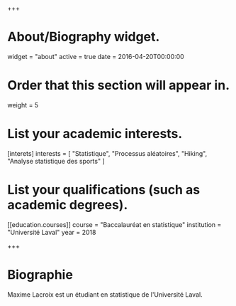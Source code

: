 +++
# About/Biography widget.
widget = "about"
active = true
date = 2016-04-20T00:00:00

# Order that this section will appear in.
weight = 5

# List your academic interests.
[interets]
  interests = [
    "Statistique",
    "Processus aléatoires",
    "Hiking",
    "Analyse statistique des sports"
  ]

# List your qualifications (such as academic degrees).
[[education.courses]]
  course = "Baccalauréat en statistique"
  institution = "Université Laval"
  year = 2018


+++

# Biographie

Maxime Lacroix est un étudiant en statistique de l'Université Laval.
